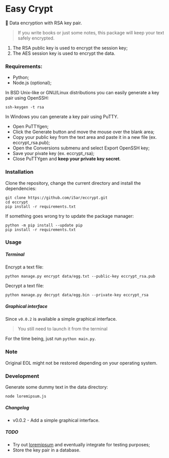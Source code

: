 # Easy Crypt

:closed_lock_with_key: Data encryption with RSA key pair.

> If you write books or just some notes, this package will keep your text
safely encrypted.

1. The RSA public key is used to encrypt the session key;
2. The AES session key is used to encrypt the data.

### Requirements:

- Python;
- Node.js (optional);

In BSD Unix-like or GNU/Linux distributions you can easily generate a key pair
using OpenSSH:

    ssh-keygen -t rsa

In Windows you can generate a key pair using PuTTY.
- Open PuTTYgen;
- Click the Generate button and move the mouse over the blank area;
- Copy your public key from the text area and paste it in a new file
(ex. eccrypt_rsa.pub);
- Open the Conversions submenu and select Export OpenSSH key;
- Save your pivate key (ex. eccrypt_rsa);
- Close PuTTYgen and **keep your private key secret**.

### Installation

Clone the repository, change the current directory and install the
dependencies:

    git clone https://github.com/i5ar/eccrypt.git
    cd eccrypt
    pip install -r requirements.txt

If something goes wrong try to update the package manager:

    python -m pip install --update pip
    pip install -r requirements.txt

### Usage

##### Terminal

Encrypt a text file:

    python manage.py encrypt data/egg.txt --public-key eccrypt_rsa.pub

Decrypt a text file:

    python manage.py decrypt data/egg.bin --private-key eccrypt_rsa

##### Graphical interface

Since `v0.0.2` is available a simple graphical interface.

> You still need to launch it from the terminal

For the time being, just run `python main.py`.

### Note

Original EOL might not be restored depending on your operating system.

### Development

Generate some dummy text in the data directory:

    node loremipsum.js

##### Changelog

- v0.0.2 - Add a simple graphical interface.

##### TODO

- Try out [loremipsum](https://pypi.python.org/pypi/loremipsum) and eventually
integrate for testing purposes;
- Store the key pair in a database.
